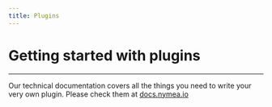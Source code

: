 ```yaml
---
title: Plugins
---
```


# Getting started with plugins
--------------------------------------------
Our technical documentation covers all the things you need to write your very own plugin.
Please check them at [docs.nymea.io](https://docs.nymea.io/write-plugins.html)
